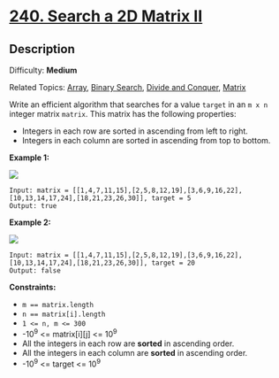 # [240\. Search a 2D Matrix II](https://leetcode.com/problems/search-a-2d-matrix-ii/)

## Description

Difficulty: **Medium**  

Related Topics: [Array](https://leetcode.com/tag/array/), [Binary Search](https://leetcode.com/tag/binary-search/), [Divide and Conquer](https://leetcode.com/tag/divide-and-conquer/), [Matrix](https://leetcode.com/tag/matrix/)


Write an efficient algorithm that searches for a value `target` in an `m x n` integer matrix `matrix`. This matrix has the following properties:

*   Integers in each row are sorted in ascending from left to right.
*   Integers in each column are sorted in ascending from top to bottom.

**Example 1:**

![](https://assets.leetcode.com/uploads/2020/11/24/searchgrid2.jpg)

```
Input: matrix = [[1,4,7,11,15],[2,5,8,12,19],[3,6,9,16,22],[10,13,14,17,24],[18,21,23,26,30]], target = 5
Output: true
```

**Example 2:**

![](https://assets.leetcode.com/uploads/2020/11/24/searchgrid.jpg)

```
Input: matrix = [[1,4,7,11,15],[2,5,8,12,19],[3,6,9,16,22],[10,13,14,17,24],[18,21,23,26,30]], target = 20
Output: false
```

**Constraints:**

*   `m == matrix.length`
*   `n == matrix[i].length`
*   `1 <= n, m <= 300`
*   -10<sup>9</sup> <= matrix[i][j] <= 10<sup>9</sup>
*   All the integers in each row are **sorted** in ascending order.
*   All the integers in each column are **sorted** in ascending order.
*   -10<sup>9</sup> <= target <= 10<sup>9</sup>